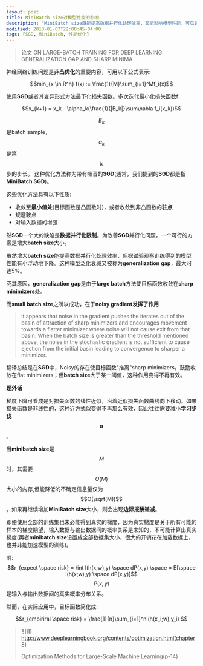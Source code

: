 ```yaml
---
layout: post
title: MiniBatch size对模型性能的影响
description: "MiniBatch size既能提高数据并行化处理效率，又能影响模型性能，可见设置一个合适的batch size的重要性。"
modified: 2018-01-07T22:00:45-04:00
tags: [SGD, MiniBatch, 性能优化]
---
```



>论文 ON LARGE-BATCH TRAINING FOR DEEP LEARNING: GENERALIZATION GAP AND SHARP MINIMA

神经网络训练问题是**非凸优化**的重要内容，可用以下公式表示:

$$min_{x \in R^n}  f(x) := \frac{1}{M}\sum_{i=1}^Mf_i(x)$$
<!-- more -->

使用**SGD**或者其变异形式方法最下化损失函数。多次迭代最小化损失函数f:

$$x_{k+1} = x_k - \alpha_k(\frac{1}{|B_k|}\sum\nabla f_i(x_k))$$

$$B_k$$是batch sample，$$\alpha_k$$是第$$k$$步的步长。
这种优化方法称为带有噪音的**SGD**(通常，我们提到的**SGD**都是指**MiniBatch SGD**)。


这些优化方法具有以下性质:

- 收敛至**最小值处**(目标函数是凸函数时)，或者收敛到非凸函数的**驻点**
- 规避鞍点
- 对输入数据的增强
 
然**SGD**一个大的缺陷是**数据并行化限制**。为改善**SGD**并行化问题，一个可行的方案是增大**batch size**大小。

虽然增大**batch size**能提高数据并行化处理效率，但据试验观察训练得到的模型性能有小浮动地下降。这种模型泛化衰减又被称为**generalization gap**，最大可达5%。

究其原因，**generalization gap**是由于**large batch**方法使目标函数收敛在**sharp minimizers**处。

而**small batch size**之所以成功，在于**noisy gradient发挥了作用**

>it appears that noise in the gradient pushes the iterates out of the basin of attraction of sharp minimizers and encourages movement towards a flatter minimizer where noise will not cause exit from that basin. When the batch size is greater than the threshold mentioned above, the noise in the stochastic gradient is not sufficient to cause ejection from the initial basin leading to convergence to sharper a minimizer.

翻译总结是在**SGD**中，Noisy的存在使目标函数"推离"sharp minimizers，鼓励收敛在flat minimizers；但**batch size**大于某一阈值，这种作用变得不再有效。


**题外话**

梯度下降可看成是对损失函数的线性近似，沿着近似损失函数曲线向下移动。如果损失函数是非线性的，这种近方式似变得不再那么有效，因此往往需要减小**学习步伐$$\alpha$$**。

当**minibatch size**是$$M$$时，其需要$$O(M)$$大小的内存,但能降低的不确定信息量仅为$$O(\sqrt(M))$$。如果再继续增加**MiniBatch size**大小，则会出现**边际报酬递减**。

即便使用全部的训练集也未必能得到真实的梯度，因为真实梯度是关于所有可能的样本的梯度期望，输入数据与输出数据间的概率关系是未知的，不可能计算出真实梯度(再者**minibatch size**设置成全部数据集大小，很大的开销花在加载数据上，也并非能加速模型的训练)。


附:
$$r_{expect \space risk} = \int l(h(x;w),y) \space dP(x,y) \space = E[\space l(h(x;w),y) \space dP(x,y)]$$
$$P(x,y)$$是输入与输出数据间的真实概率分布关系。

然而，在实际应用中，目标函数简化成:

$$r_{empiriral \space risk} = \frac{1}{n}\sum_{i=1}^nl(h(x_i;w),y_i) $$
> 引用 http://www.deeplearningbook.org/contents/optimization.html(chapter 8)
>
> Optimization Methods for Large-Scale Machine Learning(p-14)

